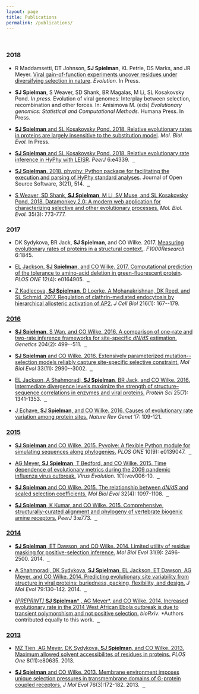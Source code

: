 ```yaml
---
layout: page
title: Publications
permalink: /publications/
---
```


<br>

<!--
### Submitted manuscripts
-->



### 2018

+ R Maddamsetti, DT Johnson, **SJ Spielman**, KL Petrie, DS Marks, and JR Meyer. [Viral gain-of-function experiments uncover residues under diversifying selection in nature](https://doi.org/10.1101/242495). *Evolution.* In Press.

+ **SJ Spielman**, S Weaver, SD Shank, BR Magalas, M Li, SL Kosakovsky Pond. *In press.* Evolution of viral genomes: Interplay between selection,
recombination and other forces. In: Anisimova M. (eds) *Evolutionary genomics: Statistical and Computational Methods.* Humana Press. In Press. &nbsp;<a href="https://github.com/veg/evogenomics_hyphy" class="info-link"><span class="fa fa-github" style = "color:black">

+ **SJ Spielman** and SL Kosakovsky Pond. 2018. [Relative evolutionary rates in proteins are largely insensitive to the substitution model](https://doi.org/10.1093/molbev/msy127).  *Mol. Biol. Evol.* In Press. &nbsp;<a href="https://github.com/sjspielman/protein_rates_models" class="info-link"><span class="fa fa-github" style = "color:black"> 

+ **SJ Spielman** and SL Kosakovsky Pond. 2018. [Relative evolutionary rate inference in HyPhy with LEISR](https://peerj.com/articles/4339/). *PeerJ* 6:e4339. &nbsp;<a href="https://github.com/sjspielman/leisr_validation" class="info-link"><span class="fa fa-github" style = "color:black"> &nbsp;<a href="/files/SpielmanPond2018_PeerJ.pdf" class="info-link"><span class="fa fa-file-pdf-o" style = "color:black">

+ **SJ Spielman**. 2018. [phyphy: Python package for facilitating the execution and parsing of HyPhy standard analyses](https://doi.org/10.21105/joss.00514). Journal of Open Source Software, 3(21), 514. &nbsp;<a href="https://github.com/sjspielman/phyphy" class="info-link"><span class="fa fa-github" style = "color:black"> &nbsp;<a href="/files/Spielman2018_JOSS.pdf" class="info-link"><span class="fa fa-file-pdf-o" style = "color:black">

+ S Weaver, SD Shank, **SJ Spielman**, M Li, SV Muse, and SL Kosakovsky Pond. 2018. [Datamonkey 2.0: A modern web application for characterizing selective and other evolutionary processes.](https://doi.org/10.1093/molbev/msx335) *Mol. Biol. Evol.* 35(3): 773-777.


### 2017

+ DK Sydykova, BR Jack, **SJ Spielman**, and CO Wilke. 2017. [Measuring evolutionary rates of proteins in a structural context.](https://f1000research.com/articles/6-1845/v1). *F1000Research* 6:1845. &nbsp;<a href="https://github.com/clauswilke/proteinER/" class="info-link"><span class="fa fa-github" style = "color:black">

+ EL Jackson, **SJ Spielman**, and CO Wilke. 2017. [Computational prediction of the tolerance to amino-acid deletion in green-fluorescent protein](http://journals.plos.org/plosone/article?id=10.1371/journal.pone.0164905). *PLOS ONE* 12(4): e0164905.
&nbsp;<a href="https://github.com/wilkelab/eGFP_deletion_prediction" class="info-link"><span class="fa fa-github" style = "color:black">
&nbsp;<a href="/files/JacksonSpielmanWilke2016_PLOSONE.pdf" class="info-link"><span class="fa fa-file-pdf-o" style = "color:black">


+ Z Kadlecova, **SJ Spielman**, D Loerke, A Mohanakrishnan, DK Reed, and SL Schmid. 2017. [Regulation of clathrin-mediated endocytosis by hierarchical allosteric activation of AP2.](http://jcb.rupress.org/content/216/1/167) *J Cell Biol* 216(1): 167--179.
&nbsp;<a href="/files/Kadlecovaetal2017_JCB.pdf" class="info-link"><span class="fa fa-file-pdf-o" style = "color:black">



### 2016

+ **SJ Spielman**, S Wan, and CO Wilke. 2016. [A comparison of one-rate and two-rate inference frameworks for site-specific *dN/dS* estimation.](http://www.genetics.org/content/early/2016/08/15/genetics.115.185264) *Genetics* 204(2): 499--511.
&nbsp;<a href="https://github.com/sjspielman/dnds_1rate_2rate" class="info-link"><span class="fa fa-github" style = "color:black">
&nbsp;<a href="/files/SpielmanWanWilke2016_Genetics.pdf" class="info-link"><span class="fa fa-file-pdf-o" style = "color:black">

+ **SJ Spielman** and CO Wilke. 2016. [Extensively parameterized mutation--selection models reliably capture site-specific selective constraint.](http://mbe.oxfordjournals.org/content/early/2016/09/08/molbev.msw171) *Mol Biol Evol* 33(11): 2990--3002.
&nbsp;<a href="https://github.com/sjspielman/mutsel_benchmark" class="info-link"><span class="fa fa-github" style = "color:black">
&nbsp;<a href="/files/SpielmanWilke2016_MBE.pdf" class="info-link"><span class="fa fa-file-pdf-o" style = "color:black">

+ EL Jackson, A Shahmoradi, **SJ Spielman**, BR Jack, and CO Wilke. 2016. [Intermediate divergence levels maximize the strength of structure–sequence correlations in enzymes and viral proteins.](http://onlinelibrary.wiley.com/doi/10.1002/pro.2920/full) *Protein Sci* 25(7): 1341-1353.
&nbsp;<a href="https://github.com/wilkelab/rate_variability_variation" class="info-link"><span class="fa fa-github" style = "color:black">
&nbsp;<a href="/files/Jacksonetal2016_ProtSci.pdf" class="info-link"><span class="fa fa-file-pdf-o" style = "color:black">

+ J Echave, **SJ Spielman**, and CO Wilke. 2016. [Causes of evolutionary rate variation among protein sites.](http://dx.doi.org/10.1038/nrg.2015.18) *Nature Rev Genet* 17: 109-121.
&nbsp;<a href="/files/EchaveSpielmanWilke2016_NRG.pdf" class="info-link"><span class="fa fa-file-pdf-o" style = "color:black">


### 2015

+ **SJ Spielman** and CO Wilke. 2015. [Pyvolve: A flexible Python module for simulating sequences along phylogenies.](http://journals.plos.org/plosone/article?id=10.1371/journal.pone.0139047) *PLOS ONE* 10(9): e0139047.
&nbsp;<a href="https://github.com/sjspielman/pyvolve" class="info-link"><span class="fa fa-github" style = "color:black">
&nbsp;<a href="/files/SpielmanWilke2015_PLoSONE.pdf" class="info-link"><span class="fa fa-file-pdf-o" style = "color:black">

+ AG Meyer, **SJ Spielman**, T Bedford, and CO Wilke. 2015. [Time dependence of evolutionary metrics
during the 2009 pandemic influenza virus outbreak.](http://ve.oxfordjournals.org/content/1/1/vev006)  *Virus Evolution.* 1(1):vev006-10.
&nbsp;<a href="https://github.com/wilkelab/influenza_pH1N1_timecourse" class="info-link"><span class="fa fa-github" style = "color:black">
&nbsp;<a href="/files/Meyeretal2015_VE.pdf" class="info-link"><span class="fa fa-file-pdf-o" style = "color:black">


+ **SJ Spielman** and CO Wilke. 2015. [The relationship between *dN/dS* and scaled selection coefficients.](http://mbe.oxfordjournals.org/content/32/4/1097) *Mol Biol Evol* 32(4): 1097-1108.
&nbsp;<a href="http://github.com/clauswilke/Omega_Mutsel" class="info-link"><span class="fa fa-github" style = "color:black">
&nbsp;<a href="/files/SpielmanWilke2015_MBE.pdf" class="info-link"><span class="fa fa-file-pdf-o" style = "color:black">


+ **SJ Spielman**, K Kumar, and CO Wilke. 2015. [Comprehensive, structurally-curated alignment and phylogeny of vertebrate biogenic amine receptors.](http://dx.doi.org/10.7717/peerj.773) *PeerJ* 3:e773.
&nbsp;<a href="http://github.com/sjspielman/amine_receptors" class="info-link"><span class="fa fa-github" style = "color:black">
&nbsp;<a href="/files/SpielmanKumarWilke2015_PeerJ.pdf" class="info-link"><span class="fa fa-file-pdf-o" style = "color:black">


### 2014


+ **SJ Spielman**, ET Dawson, and CO Wilke. 2014. [Limited utility of residue masking for positive-selection inference.](http://mbe.oxfordjournals.org/content/31/9/2496.long) *Mol Biol Evol* 31(9): 2496-2500. 2014.
&nbsp;<a href="http://github.com/sjspielman/alignment_filtering" class="info-link"><span class="fa fa-github" style = "color:black">
&nbsp;<a href="/files/SpielmanDawsonWilke2014_MBE.pdf" class="info-link"><span class="fa fa-file-pdf-o" style = "color:black">


+ A Shahmoradi, DK Sydykova, **SJ Spielman**, EL Jackson, ET Dawson, AG Meyer, and CO Wilke. 2014. [Predicting evolutionary site variability from structure in viral proteins: buriedness, packing, flexibility, and design.](http://dx.doi.org/10.1007/s00239-014-9644-x) *J Mol Evol* 79:130–142. 2014.
&nbsp;<a href="https://github.com/clauswilke/structural_prediction_of_ER" class="info-link"><span class="fa fa-github" style = "color:black">
&nbsp;<a href="/files/Shahmoradietal2014_JME.pdf" class="info-link"><span class="fa fa-file-pdf-o" style = "color:black">


+ *[PREPRINT]* **SJ Spielman**\* , AG Meyer\*, and CO Wilke. 2014. [Increased evolutionary rate in the 2014 West African Ebola outbreak is due to transient polymorphism and not positive selection.](http://dx.doi.org/10.1101/011429) *bioRxiv*. \*Authors contributed equally to this work.&nbsp;&nbsp;<a href="https://github.com/wilkelab/EBOV_H1N1" class="info-link"><span class="fa fa-github" style = "color:black"> &nbsp;<a href="/files/SpielmanMeyerWilke2014_bioRxiv.pdf" class="info-link"><span class="fa fa-file-pdf-o" style = "color:black">



### 2013

+ MZ Tien, AG Meyer, DK Sydykova, **SJ Spielman**, and CO Wilke. 2013. [Maximum allowed solvent accessibilites of residues in proteins.](http://journals.plos.org/plosone/article?id=10.1371/journal.pone.0080635) *PLOS One* 8(11):e80635. 2013.
&nbsp;<a href="/files/Tienetal2013_PLoSONE.pdf" class="info-link"><span class="fa fa-file-pdf-o" style = "color:black">


+ **SJ Spielman** and CO Wilke. 2013. [Membrane environment imposes unique selection pressures in transmembrane domains of G-protein coupled receptors.](http://link.springer.com/article/10.1007%2Fs00239-012-9538-8) *J Mol Evol* 76(3):172-182. 2013.
&nbsp;<a href="http://github.com/sjspielman/mammalian_gpcr_selection" class="info-link"><span class="fa fa-github" style = "color:black">
&nbsp;<a href="/files/SpielmanWilke2013_JME.pdf" class="info-link"><span class="fa fa-file-pdf-o" style = "color:black">
